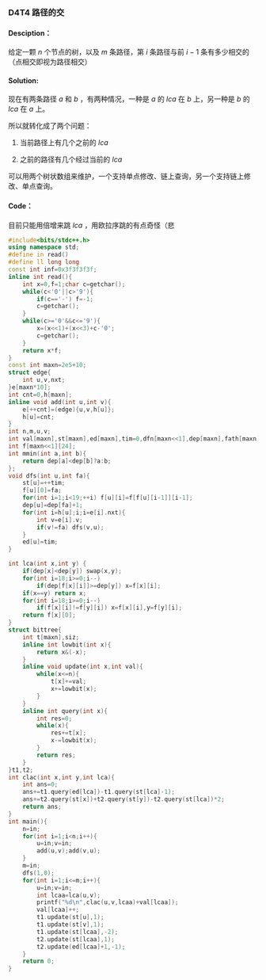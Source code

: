 ### D4T4 路径的交

#### Desciption：

给定一颗 $n$ 个节点的树，以及 $m$ 条路径，第 $i$ 条路径与前 $i-1$ 条有多少相交的（点相交即视为路径相交）

#### Solution:

现在有两条路径 $a$ 和 $b$ ，有两种情况，一种是 $a$ 的 $lca$ 在 $b$ 上，另一种是 $b$ 的 $lca$ 在 $a$ 上。

所以就转化成了两个问题：

1. 当前路径上有几个之前的 $lca$

2. 之前的路径有几个经过当前的 $lca$ 

可以用两个树状数组来维护，一个支持单点修改、链上查询，另一个支持链上修改、单点查询。

#### Code：

目前只能用倍增来跳 $lca$ ，用欧拉序跳的有点奇怪（悲

```cpp
#include<bits/stdc++.h>
using namespace std;
#define in read()
#define ll long long
const int inf=0x3f3f3f3f;
inline int read(){
	int x=0,f=1;char c=getchar();
	while(c<'0'||c>'9'){
		if(c=='-') f=-1;
		c=getchar();
	} 
	while(c>='0'&&c<='9'){
		x=(x<<1)+(x<<3)+c-'0';
		c=getchar(); 
	}
	return x*f;
}
const int maxn=2e5+10;
struct edge{
	int u,v,nxt;
}e[maxn*10];
int cnt=0,h[maxn];
inline void add(int u,int v){
	e[++cnt]=(edge){u,v,h[u]};
	h[u]=cnt;
}
int n,m,u,v;
int val[maxn],st[maxn],ed[maxn],tim=0,dfn[maxn<<1],dep[maxn],fath[maxn];
int f[maxn<<1][24];
int mmin(int a,int b){
    return dep[a]<dep[b]?a:b;
};
void dfs(int u,int fa){
	st[u]=++tim;
	f[u][0]=fa;
	for(int i=1;i<19;++i) f[u][i]=f[f[u][i-1]][i-1];
	dep[u]=dep[fa]+1;
	for(int i=h[u];i;i=e[i].nxt){
		int v=e[i].v;
		if(v!=fa) dfs(v,u);
	}
	ed[u]=tim;
}

int lca(int x,int y) {   
    if(dep[x]<dep[y]) swap(x,y);   
    for(int i=18;i>=0;i--) 
	  	if(dep[f[x][i]]>=dep[y]) x=f[x][i];   
    if(x==y) return x;   
    for(int i=18;i>=0;i--) 
	  	if(f[x][i]!=f[y][i]) x=f[x][i],y=f[y][i];    
    return f[x][0];   
}
struct bittree{
	int t[maxn],siz;
	inline int lowbit(int x){
		return x&(-x);
	}
	inline void update(int x,int val){
		while(x<=n){
			t[x]+=val;
			x+=lowbit(x);
		}
	}
	inline int query(int x){
		int res=0;
		while(x){
			res+=t[x];
			x-=lowbit(x);
		}
		return res;
	}
}t1,t2;
int clac(int x,int y,int lca){
	int ans=0;
	ans+=t1.query(ed[lca])-t1.query(st[lca]-1);
	ans+=t2.query(st[x])+t2.query(st[y])-t2.query(st[lca])*2;
	return ans;
}
int main(){
	n=in;
	for(int i=1;i<n;i++){
		u=in;v=in;
		add(u,v);add(v,u);
	}
	m=in;
	dfs(1,0);
	for(int i=1;i<=m;i++){
		u=in;v=in;
		int lcaa=lca(u,v);
		printf("%d\n",clac(u,v,lcaa)+val[lcaa]);
		val[lcaa]++;
		t1.update(st[u],1);
		t1.update(st[v],1);
		t1.update(st[lcaa],-2);
		t2.update(st[lcaa],1);
		t2.update(ed[lcaa]+1,-1);
	}
	return 0;
}
```